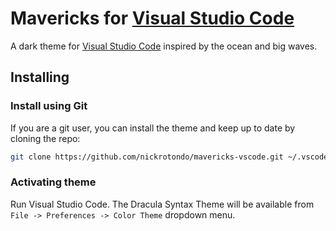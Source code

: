 # Mavericks for [Visual Studio Code](https://code.visualstudio.com/)

A dark theme for [Visual Studio Code](https://code.visualstudio.com/) inspired by the ocean and big waves.

## Installing

### Install using Git

If you are a git user, you can install the theme and keep up to date by cloning the repo:

```bash
git clone https://github.com/nickrotondo/mavericks-vscode.git ~/.vscode/extensions/theme-mavericks
```

### Activating theme

Run Visual Studio Code. The Dracula Syntax Theme will be available from `File -> Preferences -> Color Theme` dropdown menu.

